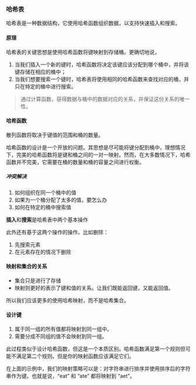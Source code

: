 ### 哈希表

哈希表是一种数据结构，它使用哈希函数组织数据，以支持快速插入和搜索。

#### 原理

哈希表的关键思想是使用哈希函数将键映射到存储桶。更确切地说，

1. 当我们插入一个新的键时，哈希函数将决定该键应该分配到哪个桶中，并将该键存储在相应的桶中；
2. 当我们想要搜索一个键时，哈希表将使用相同的哈希函数来查找对应的桶，并只在特定的桶中进行搜索。

> 通过计算函数，获得数据与桶中的数据对应的关系，并保证这份关系的唯一性。

#### 哈希函数

散列函数将取决于键值的范围和桶的数量。

哈希函数的设计是一个开放的问题。其思想是尽可能将键分配到桶中，理想情况下，完美的哈希函数将是键和桶之间的一对一映射。然而，在大多数情况下，哈希函数并不完美，它需要在桶的数量和桶的容量之间进行权衡。

##### 冲突解决

1. 如何组织在同一个桶中的值
2. 如果为一个桶分配了太多的值，要怎么办
3. 如何在特定的桶中搜索值

**插入**和**搜索**是哈希表中两个基本操作

此外还有基于这两个操作的操作。比如删除：

1. 先搜索元素
2. 在元素存在的情况下删除

#### 映射和集合的关系

- 集合只是进行了存储
- 映射则更好的表示了键和值的关系。让我们既能返回键，又能返回值。

所以我们应该更多的使用哈希映射，而不是哈希集合。

#### 设计键

1. 属于同一组的所有值都将映射到同一组中。
2. 需要分成不同组的值不会映射到同一组。

此过程类似于设计哈希函数，但这是一个本质区别。哈希函数满足第一个规则但可能不满足第二个规则。但是你的映射函数应该满足它们。

在上面的示例中，我们的映射策略可以是：对字符串进行排序并使用排序后的字符串作为键。也就是说，“eat” 和 “ate” 都将映射到 “aet”。

